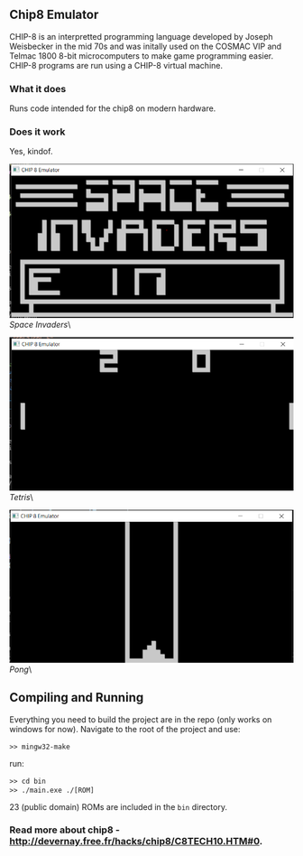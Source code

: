 ## Chip8 Emulator

CHIP-8 is an interpretted programming language developed by Joseph Weisbecker in the mid 70s and was initally used on the COSMAC VIP and Telmac 1800 8-bit microcomputers to make game programming easier. CHIP-8 programs are run using a CHIP-8 virtual machine.

### What it does

Runs code intended for the chip8 on modern hardware.

### Does it work

Yes, kindof.

![Invaders](https://github.com/Cinder-Binder/Chip8Emulator/blob/master/screenshots/Invaders.PNG)\
*Space Invaders*\

![Tetris](https://github.com/Cinder-Binder/Chip8Emulator/blob/master/screenshots/Pong.PNG)\
 *Tetris*\

![Pong](https://github.com/Cinder-Binder/Chip8Emulator/blob/master/screenshots/Tetris.PNG)\
                                         *Pong*\



## Compiling and Running

Everything you need to build the project are in the repo (only works on windows for now).
Navigate to the root of the project and use:
```
>> mingw32-make 
```

run:
```
>> cd bin
>> ./main.exe ./[ROM]
```
23 (public domain) ROMs are included in the `bin` directory.


### Read more about chip8 - http://devernay.free.fr/hacks/chip8/C8TECH10.HTM#0.






